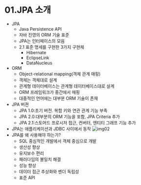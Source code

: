 # 01.JPA 소개
 + JPA
   - Java Persistence API
   - 자바 진영의 ORM 기술 표준
   - JPA는 인터페이스의 모음
   - 2.1 표준 명세를 구현한 3가지 구현체
     + Hibernate
     + EclipseLink
     + DataNucleus
 + ORM
   - Object-relational mapping(객체 관계 매핑)
   - 객체는 객체대로 설계
   - 관계형 데이터베이스는 관계형 데이터베이스대로 설계
   - ORM 프레임워크가 중간에서 매핑
   - 대중적인 언어에는 대부분 ORM 기술이 존재
 + JPA 버젼
   - JPA 1.0:초기 버전. 복합 키와 연관 관계 기능 부족
   - JPA 2.0:대부분의 ORM 기능을 포함, JPA Criteria 추가
   - JPA 2.1:스토어드 프로시저 접근, 컨버터, 엔티티 그래프 기능 추가
 + JPA는 애플리케이션과 JDBC 사이에서 동작
   ![img02](https://user-images.githubusercontent.com/55965442/136225167-6acd2658-b48d-48ce-a56a-70efd6e59de5.PNG)
 + JPA를 왜 사용해야 하는가?
   - SQL 중심적인 개발에서 객체 중심으로 개발
   - 생산성 향상
   - 유지보수 편리
   - 패러다임의 불일치 해결
   - 성능 향상
   - 데이터 접근 추상화와 벤더 독립성
   - 표준 API
   
